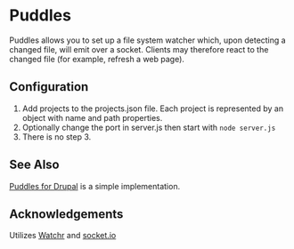 # Puddles
Puddles allows you to set up a file system watcher which, upon detecting a changed file, will emit over a socket. Clients may therefore react to the changed file (for example, refresh a web page).

## Configuration
1. Add projects to the projects.json file. Each project is represented by an object with name and path properties.
2. Optionally change the port in server.js then start with `node server.js`
3. There is no step 3.

## See Also
[Puddles for Drupal](https://github.com/evanbarter/puddles) is a simple implementation.

## Acknowledgements
Utilizes [Watchr](https://github.com/bevry/watchr) and [socket.io](https://github.com/learnboost/socket.io)

